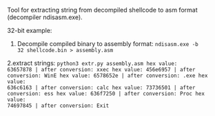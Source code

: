 Tool for extracting string from decompiled shellcode to asm format (decompiler ndisasm.exe).

32-bit example:

1. Decompile compiled binary to assembly format:
<code>ndisasm.exe -b 32 shellcode.bin > assembly.asm</code>

2.extract strings:
<code>python3 extr.py assembly.asm
hex value: 63657878 | after conversion: xxec
hex value: 456e6957 | after conversion: WinE
hex value: 6578652e | after conversion: .exe
hex value: 636c6163 | after conversion: calc
hex value: 73736501 | after conversion: ess
hex value: 636f7250 | after conversion: Proc
hex value: 74697845 | after conversion: Exit</code>
